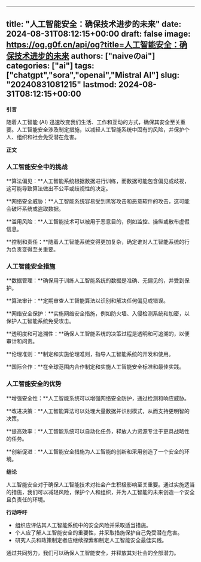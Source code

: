 
---
title: "人工智能安全：确保技术进步的未来"
date: 2024-08-31T08:12:15+00:00
draft: false
image: https://og.g0f.cn/api/og?title=人工智能安全：确保技术进步的未来
authors: ["naiveのai"]
categories: ["ai"]
tags: ["chatgpt","sora","openai","Mistral AI"]
slug: "20240831081215"
lastmod: 2024-08-31T08:12:15+00:00
---
**引言**

随着人工智能 (AI) 迅速改变我们生活、工作和互动的方式，确保其安全至关重要。人工智能安全涉及制定措施，以减轻人工智能系统中固有的风险，并保护个人、组织和社会免受潜在危害。

**正文**

### 人工智能安全中的挑战

**算法偏见：**人工智能系统根据数据进行训练，而数据可能包含偏见或歧视，这可能导致算法做出不公平或歧视性的决定。

**网络安全威胁：**人工智能系统容易受到黑客攻击和恶意软件的攻击，这可能会破坏系统或盗取数据。

**滥用风险：**人工智能技术可以被用于恶意目的，例如监控、操纵或散布虚假信息。

**控制和责任：**随着人工智能系统变得更加复杂，确定谁对人工智能系统的行为负责变得至关重要。

### 人工智能安全措施

**数据管理：**确保用于训练人工智能系统的数据是准确、无偏见的，并受到保护。

**算法审计：**定期审查人工智能算法以识别和解决任何偏见或错误。

**网络安全保护：**实施网络安全措施，例如防火墙、入侵检测系统和加密，以保护人工智能系统免受攻击。

**透明度和可追溯性：**确保人工智能系统的决策过程是透明和可追溯的，以便审计和问责。

**伦理准则：**制定和实施伦理准则，指导人工智能系统的开发和使用。

**国际合作：**在全球范围内合作制定和实施人工智能安全标准和最佳实践。

### 人工智能安全的优势

**增强安全性：**人工智能系统可以增强网络安全防护，通过检测和响应威胁。

**改进决策：**人工智能算法可以处理大量数据并识别模式，从而支持更明智的决策。

**提高效率：**人工智能系统可以自动化任务，释放人力资源专注于更具战略性的任务。

**创新促进：**人工智能安全措施为人工智能的创新和采用创造了一个安全的环境。

**结论**

人工智能安全对于确保人工智能技术对社会产生积极影响至关重要。通过实施适当的措施，我们可以减轻风险，保护个人和组织，并为人工智能的未来创造一个安全且负责任的环境。

**行动呼吁**

* 组织应评估其人工智能系统中的安全风险并采取适当措施。
* 个人应了解人工智能安全的重要性，并采取措施保护自己免受潜在危害。
* 研究人员和政策制定者应继续探索和制定人工智能安全最佳实践。

通过共同努力，我们可以确保人工智能安全，并释放其对社会的全部潜力。